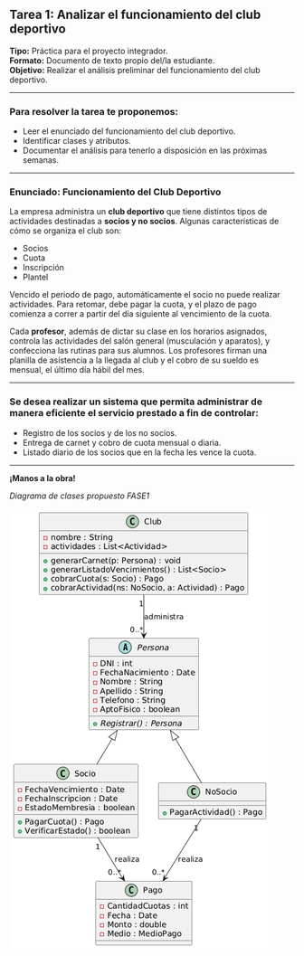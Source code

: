 ## Tarea 1: Analizar el funcionamiento del club deportivo

**Tipo:** Práctica para el proyecto integrador.  
**Formato:** Documento de texto propio del/la estudiante.  
**Objetivo:** Realizar el análisis preliminar del funcionamiento del club deportivo.

---

### Para resolver la tarea te proponemos:

- Leer el enunciado del funcionamiento del club deportivo.
- Identificar clases y atributos.
- Documentar el análisis para tenerlo a disposición en las próximas semanas.

---

### Enunciado: Funcionamiento del Club Deportivo

La empresa administra un **club deportivo** que tiene distintos tipos de actividades destinadas a **socios y no socios**. Algunas características de cómo se organiza el club son:  
- Socios  
- Cuota  
- Inscripción  
- Plantel

Vencido el periodo de pago, automáticamente el socio no puede realizar actividades. Para retomar, debe pagar la cuota, y el plazo de pago comienza a correr a partir del día siguiente al vencimiento de la cuota.

Cada **profesor**, además de dictar su clase en los horarios asignados, controla las actividades del salón general (musculación y aparatos), y confecciona las rutinas para sus alumnos. Los profesores firman una planilla de asistencia a la llegada al club y el cobro de su sueldo es mensual, el último día hábil del mes.

---

### Se desea realizar un sistema que permita administrar de manera eficiente el servicio prestado a fin de controlar:

- Registro de los socios y de los no socios.
- Entrega de carnet y cobro de cuota mensual o diaria.
- Listado diario de los socios que en la fecha les vence la cuota.

---

**¡Manos a la obra!**


*Diagrama de clases propuesto FASE1*
<br>

![diagrama_club_deportivo](./diag_clases_club_v1.png)